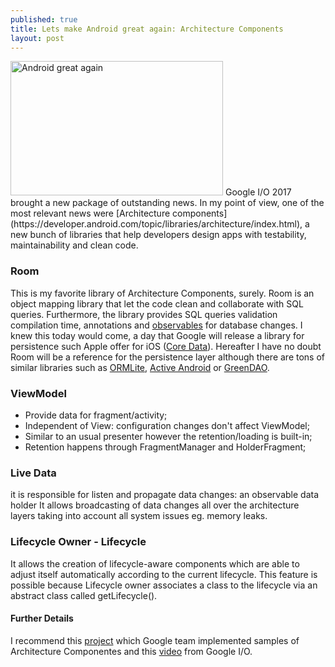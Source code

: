 ```yaml
---
published: true
title: Lets make Android great again: Architecture Components
layout: post
---
```

<img src="http://maikotrindade.github.io/public/img/android_great_again.jpg" height="215" width="340" alt="Android great again"/>
Google I/O 2017 brought a new package of outstanding news. In my point of view, one of the most relevant news were [Architecture components](https://developer.android.com/topic/libraries/architecture/index.html), a new bunch of libraries that help developers design apps with testability, maintainability and clean code.

### Room
This is my favorite library of Architecture Components, surely. Room is an object mapping library that let the code clean and collaborate with SQL queries. Furthermore, the library provides SQL queries validation compilation time, annotations and [observables](http://reactivex.io/documentation/observable.html) for database changes. I knew this today would come, a day that Google will release a library for persistence such Apple offer for iOS ([Core Data](https://developer.apple.com/library/content/documentation/Cocoa/Conceptual/CoreData/)). Hereafter I have no doubt Room will be a reference for the persistence layer although there are tons of similar libraries such as [ORMLite](http://ormlite.com/), [Active Android](http://www.activeandroid.com/) or [GreenDAO](http://greenrobot.org/greendao/).

### ViewModel
* Provide data for fragment/activity;
* Independent of View: configuration changes don't affect ViewModel;
* Similar to an usual presenter however the retention/loading is built-in;
* Retention happens through FragmentManager and HolderFragment;

### Live Data
it is responsible for listen and propagate data changes: an observable data holder It allows broadcasting of data changes all over the architecture layers taking into account all system issues eg. memory leaks. 

### Lifecycle Owner - Lifecycle
It allows the creation of lifecycle-aware components which are able to adjust itself automatically according to the current lifecycle. This feature is possible because Lifecycle owner associates a class to the lifecycle via an abstract class called getLifecycle().

#### Further Details
I recommend this [project](https://github.com/googlesamples/android-architecture-components) which Google team implemented samples of Architecture Componentes and this [video](https://www.youtube.com/watch?v=FrteWKKVyzI&list=PLOU2XLYxmsIKC8eODk_RNCWv3fBcLvMMy&index=13) from Google I/O.
